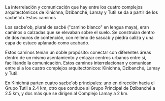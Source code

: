 
La interrelación y comunicación que hay entre los cuatro complejos arquitectómicos de Kinichna, Dzibanché, Lamay y Tutil se da a partir de los sacbé'ob. Estos caminos 

Los sacbe'ob, plural de sacbé ("camino blanco" en lengua maya), eran caminos o calzadas que se elevaban sobre el suelo. Se construían dentro de dos muros de contención, con relleno de sascab y piedra caliza y una capa de estuco aplanado como acabado. 

Estos caminos tenían un doble propósito: conectar con diferentes áreas dentro de un mismo asentamiento y enlazar centros urbanos entre si, facilitando la comunicación. Estos caminos interrelacionan y comunican entre si a los cuatro complejos arquitectónicos: Kinichná, Dzibanché, Lamay y Tutil. 

En Kinichná parten cuatro sacbe'ob principales: uno en dirección hacia el Grupo Tutil a 2.4 km, otro que conduce al Grupo Principal de Dzibanché a 2.5 km, y dos más que se dirigen al Complejo Lamay a 2 km. 